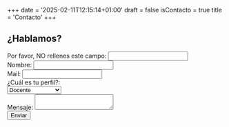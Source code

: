+++
date = '2025-02-11T12:15:14+01:00'
draft = false
isContacto = true
title = 'Contacto'
+++

<section>
  <div class="content">
    <form class="form-panel"
	  name="contact"
          action="/contacto-ok.html"
	  method="POST"
	  data-netlify="true"
	  netlify-honeypot="bot">
      <h2>¿Hablamos?</h2>
      <div class="hidden">
        <label for="bot">Por favor, NO rellenes este campo:</label>
        <input name="bot" id="bot" type="text">
      </div>
      <div class="form-control">
        <label for="name">Nombre:</label>
        <input name="name" id="name" type="text">
      </div>
      <div class="form-control">
        <label for="email">Mail:</label>
        <input name="email" id="email" type="email">
      </div>
      <div class="form-control">
	<label for="profile">¿Cuál es tu perfil?:</label>
	<div class="form-select">
          <select name="profile">
            <option value="Docente">Docente</option>
            <option value="Investigador">Investigador</option>
            <option value="TIC">Responsable TIC</option>
            <option value="Familia">Familia</option>
            <option value="Inversor">Inversor</option>
            <option value="Otro">Otro</option>				
          </select>
        </div>
      </div>
      <div class="form-control">
        <label for="message">Mensaje:</label>
        <textarea name="message" id="message"></textarea>
      </div>
      <div class="buttons">
        <button type="submit" class="btn">Enviar</button>
      </div>
    </form>
    
  </div>
</section>
